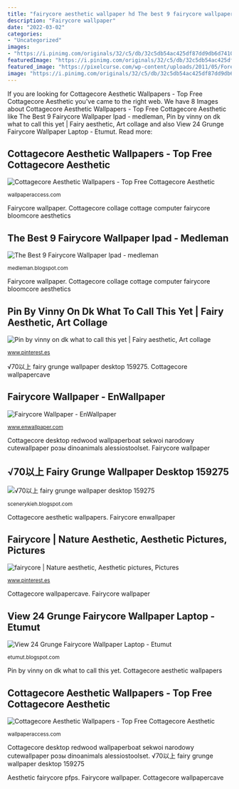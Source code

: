 ```yaml
---
title: "fairycore aesthetic wallpaper hd The best 9 fairycore wallpaper ipad"
description: "Fairycore wallpaper"
date: "2022-03-02"
categories:
- "Uncategorized"
images:
- "https://i.pinimg.com/originals/32/c5/db/32c5db54ac425df87dd9db6d7410337e.jpg"
featuredImage: "https://i.pinimg.com/originals/32/c5/db/32c5db54ac425df87dd9db6d7410337e.jpg"
featured_image: "https://pixelcurse.com/wp-content/uploads/2011/05/Forest-Fairy-Wallpaper_75.jpg"
image: "https://i.pinimg.com/originals/32/c5/db/32c5db54ac425df87dd9db6d7410337e.jpg"
---
```


If you are looking for Cottagecore Aesthetic Wallpapers - Top Free Cottagecore Aesthetic you've came to the right web. We have 8 Images about Cottagecore Aesthetic Wallpapers - Top Free Cottagecore Aesthetic like The Best 9 Fairycore Wallpaper Ipad - medleman, Pin by vinny on dk what to call this yet | Fairy aesthetic, Art collage and also View 24 Grunge Fairycore Wallpaper Laptop - Etumut. Read more:

## Cottagecore Aesthetic Wallpapers - Top Free Cottagecore Aesthetic

![Cottagecore Aesthetic Wallpapers - Top Free Cottagecore Aesthetic](https://wallpaperaccess.com/full/5088209.jpg "Cottagecore collage cottage computer fairycore bloomcore aesthetics")

<small>wallpaperaccess.com</small>

Fairycore wallpaper. Cottagecore collage cottage computer fairycore bloomcore aesthetics

## The Best 9 Fairycore Wallpaper Ipad - Medleman

![The Best 9 Fairycore Wallpaper Ipad - medleman](https://lh3.googleusercontent.com/proxy/IhGby4YqKaWne-XQzRi2RIr0JQrKvN8i01jgnF3uoLFz_B-T_q8bzURU4_ZG7zOsRvl2gXOlUCd4tIA-OgvofEBqH0s7LXphg3I=w1200-h630-p-k-no-nu "Cottagecore aesthetic wallpapers")

<small>medleman.blogspot.com</small>

Fairycore wallpaper. Cottagecore collage cottage computer fairycore bloomcore aesthetics

## Pin By Vinny On Dk What To Call This Yet | Fairy Aesthetic, Art Collage

![Pin by vinny on dk what to call this yet | Fairy aesthetic, Art collage](https://i.pinimg.com/736x/3c/61/82/3c61822c4baf995615764b3a301cc5cf.jpg "The best 9 fairycore wallpaper ipad")

<small>www.pinterest.es</small>

√70以上 fairy grunge wallpaper desktop 159275. Cottagecore wallpapercave

## Fairycore Wallpaper - EnWallpaper

![Fairycore Wallpaper - EnWallpaper](https://www.enwallpaper.com/wp-content/uploads/2021/07/tumblr-a0c115a27d6bd6270fd26aee91ef0a29-c272a0ce-2048.jpg "Aesthetic fairycore pfps")

<small>www.enwallpaper.com</small>

Cottagecore desktop redwood wallpaperboat sekwoi narodowy cutewallpaper розы dinoanimals alessiostoolset. Fairycore wallpaper

## √70以上 Fairy Grunge Wallpaper Desktop 159275

![√70以上 fairy grunge wallpaper desktop 159275](https://pixelcurse.com/wp-content/uploads/2011/05/Forest-Fairy-Wallpaper_75.jpg "√70以上 fairy grunge wallpaper desktop 159275")

<small>scenerykieh.blogspot.com</small>

Cottagecore aesthetic wallpapers. Fairycore enwallpaper

## Fairycore | Nature Aesthetic, Aesthetic Pictures, Pictures

![fairycore | Nature aesthetic, Aesthetic pictures, Pictures](https://i.pinimg.com/originals/32/c5/db/32c5db54ac425df87dd9db6d7410337e.jpg "Cottagecore wallpapercave")

<small>www.pinterest.es</small>

Cottagecore wallpapercave. Fairycore wallpaper

## View 24 Grunge Fairycore Wallpaper Laptop - Etumut

![View 24 Grunge Fairycore Wallpaper Laptop - Etumut](https://lh5.googleusercontent.com/proxy/8Nvei3kDVU9tj3glfgLDHF74mOPkF9KClC27k5bye7m4R3uz81mTSMHUSjnCNqGhhuP4Th3-Vt_JcRx94F2gMQuVvM_XEvdqUjL60dq221ttlemy3xdhmoBPiriRui0_b8DkKNs=w1200-h630-p-k-no-nu "√70以上 fairy grunge wallpaper desktop 159275")

<small>etumut.blogspot.com</small>

Pin by vinny on dk what to call this yet. Cottagecore aesthetic wallpapers

## Cottagecore Aesthetic Wallpapers - Top Free Cottagecore Aesthetic

![Cottagecore Aesthetic Wallpapers - Top Free Cottagecore Aesthetic](https://wallpaperaccess.com/full/5088127.jpg "Pin by vinny on dk what to call this yet")

<small>wallpaperaccess.com</small>

Cottagecore desktop redwood wallpaperboat sekwoi narodowy cutewallpaper розы dinoanimals alessiostoolset. √70以上 fairy grunge wallpaper desktop 159275

Aesthetic fairycore pfps. Fairycore wallpaper. Cottagecore wallpapercave
